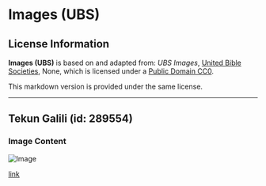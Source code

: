 # Images (UBS)

## License Information

**Images (UBS)** is based on and adapted from: _UBS Images_, [United Bible Societies](https://unitedbiblesocieties.org/), None, which is licensed under a [Public Domain CC0](https://creativecommons.org/public-domain/cc0/).

This markdown version is provided under the same license.



--------------------------------

## Tekun Galili (id: 289554)

### Image Content

![Image](https://cdn.aquifer.bible/aquifer-content/resources/Media/Sea_of_Galilee_3682.jpg)

[link](https://cdn.aquifer.bible/aquifer-content/resources/Media/Sea_of_Galilee_3682.jpg)


